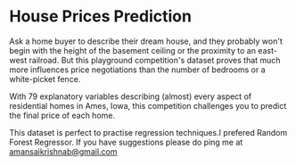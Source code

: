 
# House Prices Prediction

Ask a home buyer to describe their dream house, and they probably won't begin with the height of the basement ceiling or the proximity to an east-west railroad. But this playground competition's dataset proves that much more influences price negotiations than the number of bedrooms or a white-picket fence.

With 79 explanatory variables describing (almost) every aspect of residential homes in Ames, Iowa, this competition challenges you to predict the final price of each home.

This dataset is perfect to practise regression techniques.I prefered Random Forest Regressor.
If you have suggestions please do ping me at amansaikrishnab@gmail.com


